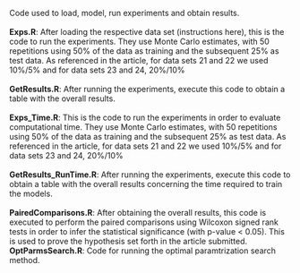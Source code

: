 Code used to load, model, run experiments and obtain results.<br/>
<br/>
<b>Exps.R</b>: After loading the respective data set (instructions here), this is the code to run the experiments. They use Monte Carlo estimates, with 50 repetitions using 50% of the data as training and the subsequent 25% as test data. As referenced in the article, for data sets 21 and 22 we used 10%/5% and for data sets 23 and 24, 20%/10%<br/><br/>
<b>GetResults.R</b>: After running the experiments, execute this code to obtain a table with the overall results.<br/><br/>
<b>Exps_Time.R</b>: This is the code to run the experiments in order to evaluate computational time. They use Monte Carlo estimates, with 50 repetitions using 50% of the data as training and the subsequent 25% as test data. As referenced in the article, for data sets 21 and 22 we used 10%/5% and for data sets 23 and 24, 20%/10%<br/><br/>
<b>GetResults_RunTime.R</b>: After running the experiments, execute this code to obtain a table with the overall results concerning the time required to train the models.<br/><br/>
<b>PairedComparisons.R</b>: After obtaining the overall results, this code is executed to perform the paired comparisons using Wilcoxon signed rank tests in order to infer the statistical significance (with p-value < 0.05). This is used to prove the hypothesis set forth in the article submitted.
<b>OptParmsSearch.R</b>: Code for running the optimal paramtrization search method.
